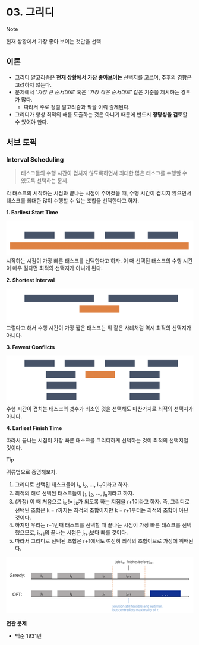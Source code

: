 # 03. 그리디

> [!NOTE]
> 현재 상황에서 가장 좋아 보이는 것만을 선택

## 이론
- 그리디 알고리즘은 **현재 상황에서 가장 좋아보이는** 선택지를 고르며, 추후의 영향은 고려하지 않는다.
- 문제에서 *'가장 큰 순서대로'* 혹은 *'가장 작은 순서대로'* 같은 기준을 제시하는 경우가 많다.
    - 따라서 주로 정렬 알고리즘과 짝을 이뤄 출제된다.
- 그리디가 항상 최적의 해를 도출하는 것은 아니기 때문에 반드시 **정당성을 검토**할 수 있어야 한다.

## 서브 토픽
### Interval Scheduling

> 태스크들의 수행 시간이 겹치지 않도록하면서 최대한 많은 태스크를 수행할 수 있도록 선택하는 문제.

각 태스크의 시작하는 시점과 끝나는 시점이 주어졌을 때, 수행 시간이 겹치지 않으면서 태스크를 최대한 많이 수행할 수 있는 조합을 선택한다고 하자.

**1. Earliest Start Time**

![Earliest start time](imgs/schd-start.png)
시작하는 시점이 가장 빠른 태스크를 선택한다고 하자. 이 때 선택된 태스크의 수행 시간이 매우 길다면 최적의 선택지가 아니게 된다.

**2. Shortest Interval**

![Shortest interval](imgs/schd-short.png)
그렇다고 해서 수행 시간이 가장 짧은 태스크는 위 같은 사례처럼 역시 최적의 선택지가 아니다.

**3. Fewest Conflicts**

![Fewest conflicts](imgs/schd-conflict.png)
수행 시간이 겹치는 태스크의 갯수가 최소인 것을 선택해도 마찬가지로 최적의 선택지가 아니다.

**4. Earliest Finish Time**

따라서 끝나는 시점이 가장 빠른 태스크를 그리디하게 선택하는 것이 최적의 선택지일 것이다.

> [!TIP]
> 귀류법으로 증명해보자.
> 
> 1. 그리디로 선택된 태스크들이 i<sub>1</sub>, i<sub>2</sub>, ..., i<sub>m</sub>이라고 하자.
> 2. 최적의 해로 선택된 태스크들이 j<sub>1</sub>, j<sub>2</sub>, ..., j<sub>n</sub>이라고 하자.
> 3. (가정) 이 때 처음으로 i<sub>k</sub> != j<sub>k</sub>가 되도록 하는 지점을 r+1이라고 하자. 즉, 그리디로 선택된 조합은 k = r까지는 최적의 조합이지만 k = r+1부터는 최적의 조합이 아닌 것이다.
> 4. 하지만 우리는 r+1번째 태스크를 선택할 때 끝나는 시점이 가장 빠른 태스크를 선택했으므로, i<sub>r+1</sub>의 끝나는 시점은 j<sub>r+1</sub>보다 빠를 것이다.
> 5. 따라서 그리디로 선택된 조합은 r+1에서도 여전히 최적의 조합이므로 가정에 위배된다.
>
> ![Interval Partitioning](imgs/schd-opt.png)

**연관 문제**
- 백준 1931번

